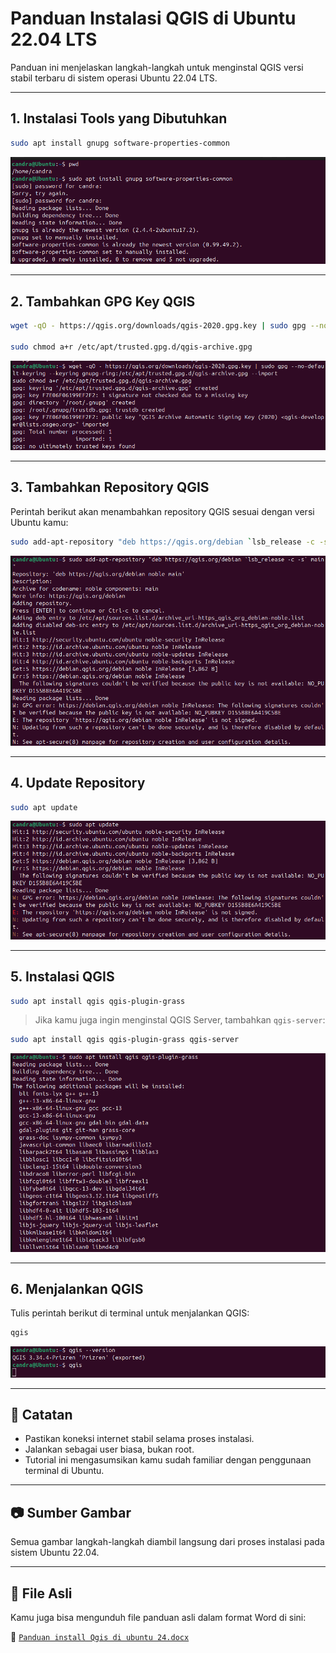 # Panduan Instalasi QGIS di Ubuntu 22.04 LTS

Panduan ini menjelaskan langkah-langkah untuk menginstal QGIS versi stabil terbaru di sistem operasi Ubuntu 22.04 LTS.

---

## 1. Instalasi Tools yang Dibutuhkan

```bash
sudo apt install gnupg software-properties-common
```

![Gambar: Install gnupg](images/step1.png)

---

## 2. Tambahkan GPG Key QGIS

```bash
wget -qO - https://qgis.org/downloads/qgis-2020.gpg.key | sudo gpg --no-default-keyring --keyring gnupg-ring:/etc/apt/trusted.gpg.d/qgis-archive.gpg --import

sudo chmod a+r /etc/apt/trusted.gpg.d/qgis-archive.gpg
```

![Gambar: Tambah GPG Key](images/step2.png)

---

## 3. Tambahkan Repository QGIS

Perintah berikut akan menambahkan repository QGIS sesuai dengan versi Ubuntu kamu:

```bash
sudo add-apt-repository "deb https://qgis.org/debian `lsb_release -c -s` main"
```

![Gambar: Tambah repository](images/step3.png)

---

## 4. Update Repository

```bash
sudo apt update
```

![Gambar: Update repo](images/step4.png)

---

## 5. Instalasi QGIS

```bash
sudo apt install qgis qgis-plugin-grass
```

> Jika kamu juga ingin menginstal QGIS Server, tambahkan `qgis-server`:

```bash
sudo apt install qgis qgis-plugin-grass qgis-server
```

![Gambar: Install QGIS](images/step5.png)

---

## 6. Menjalankan QGIS

Tulis perintah berikut di terminal untuk menjalankan QGIS:

```bash
qgis
```

![Gambar: Jalankan QGIS](images/step6.png)

---

## 📌 Catatan

- Pastikan koneksi internet stabil selama proses instalasi.
- Jalankan sebagai user biasa, bukan root.
- Tutorial ini mengasumsikan kamu sudah familiar dengan penggunaan terminal di Ubuntu.

---

## 📷 Sumber Gambar

Semua gambar langkah-langkah diambil langsung dari proses instalasi pada sistem Ubuntu 22.04.

---

## 📁 File Asli

Kamu juga bisa mengunduh file panduan asli dalam format Word di sini:

📄 [`Panduan install Qgis di ubuntu 24.docx`](./Panduan%20install%20Qgis%20di%20ubuntu%2024.docx)
